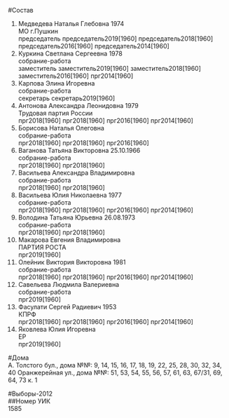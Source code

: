 #Состав  
1. Медведева Наталья Глебовна 1974  
    МО г.Пушкин  
    председатель председатель2019[1960] председатель2018[1960] председатель2016[1960] председатель2014[1960]  
2. Куркина Светлана Сергеевна 1978  
    собрание-работа  
    заместитель заместитель2019[1960] заместитель2018[1960] заместитель2016[1960] прг2014[1960]  
3. Карпова Элина Игоревна  
    собрание-работа  
    секретарь секретарь2019[1960]  
4. Антонова Александра Леонидовна 1979  
    Трудовая партия России  
    прг2018[1960] прг2018[1960] прг2016[1960] прг2014[1960]  
5. Борисова Наталья Олеговна  
    собрание-работа  
    прг2018[1960] прг2018[1960] прг2016[1960]  
6. Ваганова Татьяна Викторовна 25.10.1966  
    собрание-работа  
    прг2018[1960] прг2018[1960]  
7. Васильева Александра Владимировна  
    собрание-работа  
    прг2018[1960] прг2018[1960]  
8. Васильева Юлия Николаевна 1977  
    собрание-работа  
    прг2018[1960] прг2018[1960] прг2016[1960] прг2014[1960]  
9. Володина Татьяна Юрьевна 26.08.1973  
    собрание-работа  
    прг2018[1960] прг2018[1960]  
10. Макарова Евгения Владимировна  
    ПАРТИЯ РОСТА  
    прг2019[1960]  
11. Олейник Виктория Викторовна 1981  
    собрание-работа  
    прг2018[1960] прг2018[1960] прг2016[1960] прг2014[1960]  
12. Савельева Людмила Валериевна  
    собрание-работа  
    прг2019[1960]  
13. Фасулати Сергей Радиевич 1953  
    КПРФ  
    прг2018[1960] прг2018[1960] прг2016[1960] прг2014[1960]  
14. Яковлева Юлия Игоревна  
    ЕР  
    прг2019[1960]  
  
#Дома  
А. Толстого бул., дома №№:  9, 14, 15, 16, 17, 18, 19, 22, 25, 28, 30, 32, 34, 40 Оранжерейная ул., дома №№: 51, 53, 54, 55, 56, 57, 61, 63, 67/31, 69, 64, 73 к. 1  
  
#Выборы-2012  
##Номер УИК  
1585  
